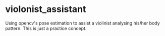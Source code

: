 # violonist_assistant
Using opencv's pose estimation to assist a violinist analysing his/her body pattern. This is just a practice concept. 

